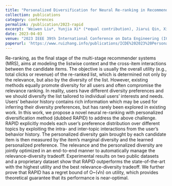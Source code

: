 ```yaml
---
title: "Personalized Diversification for Neural Re-ranking in Recommendation"
collection: publications
category: conferences
permalink: /publication/2023-rapid
excerpt: 'Weiwen Liu*, Yunjia Xi* (*equal contribution), Jiarui Qin, Xinyi Dai, Ruiming Tang, Shuai Li, Weinan Zhang, Rui Zhang'
date: 2023-04-03
venue: "2023 IEEE 39th International Conference on Data Engineering (ICDE'23)"
paperurl: 'https://www.ruizhang.info/publications/ICDE%202023%20Personalized%20Diversification%20for%20Neural%20Re-ranking%20in%20Recommendation.pdf'
---
```


Re-ranking, as the final stage of the multi-stage recommender systems (MRS), aims at modeling the listwise context and the cross-item interactions between the candidate items. The objective is usually the overall utility (e.g., total clicks or revenue) of the re-ranked list, which is determined not only by the relevance, but also by the diversity of the list. However, existing methods equally promote diversity for all users and often compromise the relevance ranking. In reality, users have different diversity preferences and we should diversify the list tailored to individual users’ interests and needs. Users’ behavior history contains rich information which may be used for inferring their diversity preferences, but has rarely been explored in existing work. In this work, we propose a novel neural re-ranking with personalized diversification method (dubbed RAPID) to address the above challenge. RAPID explicitly models each user’s preference distribution over different topics by exploiting the intra- and inter-topic interactions from the user’s behavior history. The personalized diversity gain brought by each candidate item is then measured by the item’s marginal diversity and the learned personalized preference. The relevance and the personalized diversity are jointly optimized in an end-to-end manner to automatically manage the relevance-diversity tradeoff. Experimental results on two public datasets and a proprietary dataset show that RAPID outperforms the state-of-the-art with the highest utility and the best relevance-diversity tradeoff. We further prove that RAPID has a regret bound of O~(√n) on utility, which provides theoretical guarantee that its performance is near-optimal.